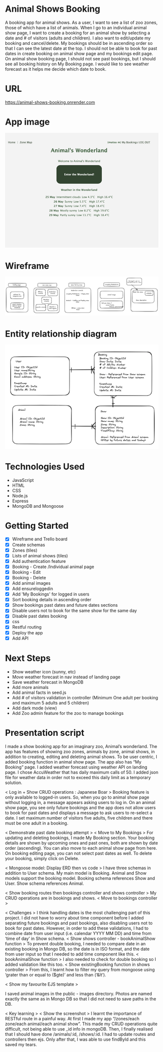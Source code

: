 # Animal Shows Booking
A booking app for animal shows. 
As a user, I want to see a list of zoo zones, those of which have a list of animals. When I go to an individual animal show page, I want to create a booking for an animal show by selecting a date and # of visitors (adults and children). I also want to edit/update my booking and cancel/delete. My bookings should be in ascending order so that I can see the latest date at the top. I should not be able to book for past dates in create booking on animal show page and my bookings edit page. On animal show booking page, I should not see past bookings, but I should see all booking history on My Booking page. I would like to see weather forecast as it helps me decide which date to book.

# URL
https://animal-shows-booking.onrender.com

# App image
![Landing page image](photos-read-me/landing-page.png)

# Wireframe
![Wireframe image](photos-read-me/wireframe-animal-shows-booking.png)

# Entity relationship diagram
![Entity Relationship Diagram image](photos-read-me/ERD.png)

# Technologies Used
- JavaScript
- HTML
- CSS
- Node.js
- Express
- MongoDB and Mongoose

# Getting Started
- [X] Wireframe and Trello board
- [X] Create schemas
- [X] Zones (tiles)
- [X] Lists of animal shows (tiles)
- [X] Add authentication feature
- [X] Booking - Create /Individual animal page
- [X] Booking - Edit
- [X] Booking - Delete
- [X] Add animal images
- [X] Add ensureloggedin
- [X] Add 'My Bookings' for logged in users
- [X] Sort booking details in ascending order
- [X] Show bookings past dates and future dates sections
- [X] Disable users not to book for the same show for the same day
- [X] Disable past dates booking
- [X] css
- [X] Restful routing
- [X] Deploy the app
- [X] Add API

# Next Steps
- Show weather icon (sunny, etc)
- Move weather forecast in nav instead of landing page
- Save weather forecast in MongoDB
- Add more animals
- Add animal facts in seed.js
- Add # of visitors validation in controller (Minimum One adult per booking and maximum 5 adults and 5 children)
- Add dark mode (view)
- Add Zoo admin feature for the zoo to manage bookings

# Presentation script
I made a show booking app for an imaginary zoo, Animal’s wonderland. The app has features of showing zoo zones, animals by zone, animal shows, in addition to creating, editing and deleting animal shows. To be user centric, I added booking function in animal show page. The app also has “My Booking” page.
I added weather forecast using weather API on landing page. I chose AccuWeather that has daily maximum calls of 50. I added json file for weather data in order not to exceed this daily limit as a temporary solution.

< Log in + Show CRUD operations : Japanese Boar >
Booking feature is only available to logged-in users. So, when you go to animal show page without logging in, a message appears asking users to log in. On an animal show page, you see only future bookings and the app does not allow users to book for past dates and displays a message to ask users to re-select a date. I set maximum number of visitors five adults, five children and there must be one adult in a booking.

< Demonstrate past date booking attempt > 
< Move to My Bookings >
For updating and deleting bookings, I made My Booking section. Your booking details are shown by upcoming ones and past ones, both are shown by date order (ascending). You can also move to each animal show page from here. On booking editing page, you can not select past dates as well. To delete your booking, simply click on Delete. 
  
< Mongoose model: Display ERD then vs code >
I have three schemas in addition to User schema. My main model is Booking. Animal and Show models support the booking model. Booking schema references Show and User. Show schema references Animal. 

< Show booking routes then bookings controller and shows controller >
My CRUD operations are in bookings and shows. < Move to bookings controller >

< Challenges >
I think handling dates is the most challenging part of this project. I did not have to worry about time component before I added separating future bookings and past bookings, also disabling users not to book for past dates. However, in order to add these validations, I had to combine date from user input (i.e. calendar YYYY MM DD) and time from ‘time of day’ in Show schema. 
< Show shows controller - bookAnimalShow function >
To prevent double booking, I needed to compare date in an existing booking in Mongo DB, so the date is in ISO format, and the date from user input so that I needed to add time component like this. <  bookAnimalShow function >
I also needed to check for double booking so I added validation like this too. < Show existingBooking function in shows controller > From this, I learnt how to filter my query from mongoose using ‘grater than or equal to ($gte)’ and less than (‘&lt’).

< Show my favourite EJS template >

I saved animal images in the public - images directory. Photos are named exactly the same as in Mongo DB so that I did not need to save paths in the DB.
 
< Key learning > < Show the screenshot >
I learnt the importance of RESTful route in a painful way. At first I made my app “/zones/each zone/each animal/each animal show”. This made my CRUD operations quite difficult, not being able to use _id info in mongoDB. Then, I finally realised that I should have done /animals/:id, /shows/:id. I had to update routes and controllers then ejs. Only after that, I was able to use findById and this saved my tears.